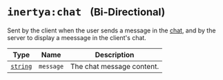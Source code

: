 # `inertya:chat` &nbsp; <small>(Bi-Directional)</small>

Sent by the client when the user sends a message in the [chat], and by the server to display a meessage in the client's chat.

[chat]: ../../chat.md

| Type            | Name         | Description               |
|-----------------|--------------|---------------------------|
| [`string`]      | `message`    | The chat message content. |

[`string`]: ../custom-data/string.md
